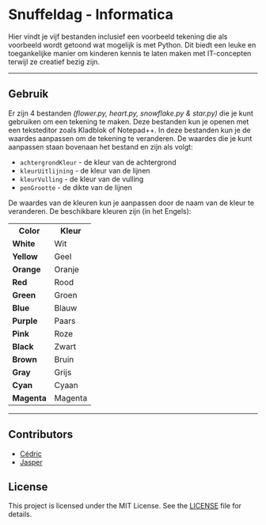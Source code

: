 # Snuffeldag - Informatica
Hier vindt je vijf bestanden inclusief een voorbeeld tekening die als voorbeeld wordt getoond wat mogelijk is met Python. Dit biedt een leuke en toegankelijke manier om kinderen kennis te laten maken met IT-concepten terwijl ze creatief bezig zijn.

---

## Gebruik
Er zijn 4 bestanden *(flower.py, heart.py, snowflake.py & star.py)* die je kunt gebruiken om een tekening te maken. Deze bestanden kun je openen met een teksteditor zoals Kladblok of Notepad++. In deze bestanden kun je de waardes aanpassen om de tekening te veranderen. De waardes die je kunt aanpassen staan bovenaan het bestand en zijn als volgt:
- `achtergrondKleur` - de kleur van de achtergrond
- `kleurUitlijning` - de kleur van de lijnen
- `kleurVulling` - de kleur van de vulling
- `penGrootte` - de dikte van de lijnen

De waardes van de kleuren kun je aanpassen door de naam van de kleur te veranderen. De beschikbare kleuren zijn (in het Engels):

<table>
    <tr>
        <th>Color</th>
        <th>Kleur</th>
    </tr>
    <tr>
        <td><b>White</b></td>
        <td>Wit</td>
    </tr>
    <tr>
        <td><b>Yellow</b></td>
        <td>Geel</td>
    </tr>
    <tr>
        <td><b>Orange</b></td>
        <td>Oranje</td>
    </tr>
    <tr>
        <td><b>Red</b></td>
        <td>Rood</td>
    </tr>
    <tr>
        <td><b>Green</b></td>
        <td>Groen</td>
    </tr>
    <tr>
        <td><b>Blue</b></td>
        <td>Blauw</td>
    </tr>
    <tr>
        <td><b>Purple</b></td>
        <td>Paars</td>
    </tr>
    <tr>
        <td><b>Pink</b></td>
        <td>Roze</td>
    </tr>
    <tr>
        <td><b>Black</b></td>
        <td>Zwart</td>
    </tr>
    <tr>
        <td><b>Brown</b></td>
        <td>Bruin</td>
    </tr>
    <tr>
        <td><b>Gray</b></td>
        <td>Grijs</td>
    </tr>
    <tr>
        <td><b>Cyan</b></td>
        <td>Cyaan</td>
    </tr>
    <tr>
        <td><b>Magenta</b></td>
        <td>Magenta</td>
    </tr>
</table>

---

## Contributors
- [Cédric](https://github.com/CedricVerlinden)
- [Jasper](https://github.com/J4spr)

## License
This project is licensed under the MIT License. See the [LICENSE](LICENSE) file for details.